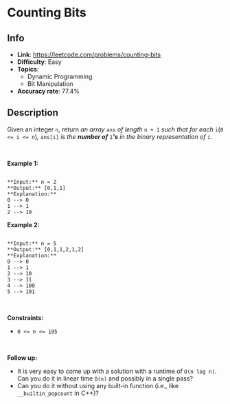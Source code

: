 # Counting Bits

## Info  
- **Link**: https://leetcode.com/problems/counting-bits
- **Difficulty**: Easy  
- **Topics**:   
    - Dynamic Programming
    - Bit Manipulation
- **Accuracy rate**: 77.4%  

## Description  
    
Given an integer `n`, return *an array* `ans` *of length* `n + 1` *such that for each* `i`(`0 <= i <= n`)*,* `ans[i]` *is the **number of*** `1`***'s** in the binary representation of* `i`.


 


**Example 1:**



```

**Input:** n = 2
**Output:** [0,1,1]
**Explanation:**
0 --> 0
1 --> 1
2 --> 10

```

**Example 2:**



```

**Input:** n = 5
**Output:** [0,1,1,2,1,2]
**Explanation:**
0 --> 0
1 --> 1
2 --> 10
3 --> 11
4 --> 100
5 --> 101

```

 


**Constraints:**


* `0 <= n <= 105`


 


**Follow up:**


* It is very easy to come up with a solution with a runtime of `O(n log n)`. Can you do it in linear time `O(n)` and possibly in a single pass?
* Can you do it without using any built-in function (i.e., like `__builtin_popcount` in C++)?


  
    